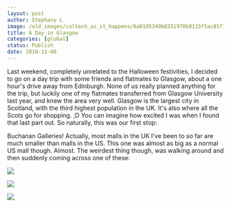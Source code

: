 ```yaml
---
layout: post
author: Stephany L
image: /old_images/caltech_as_it_happens/6a0105349b8251970b0133f5ac81f1970b.jpg
title: A Day in Glasgow 
categories: [global]
status: Publish
date: 2010-11-08
---
```


Last weekend, completely unrelated to the Halloween festivities, I decided to go on a day trip with some friends and flatmates to Glasgow, about a one hour's drive away from Edinburgh. None of us really planned anything for the trip, but luckily one of my flatmates transferred from Glasgow University last year, and knew the area very well. Glasgow is the largest city in Scotland, with the third highest population in the UK. It's also where all the Scots go for shopping. ;D You can imagine how excited I was when I found that last part out. So naturally, this was our first stop:

Buchanan Galleries! Actually, most malls in the UK I've been to so far are much smaller than malls in the US. This one was almost as big as a normal US mall though. Almost. The weirdest thing though, was walking around and then suddenly coming across one of these:


![](/old_images/caltech_as_it_happens/6a0105349b8251970b013488cc9a09970c.jpg)

![](/old_images/caltech_as_it_happens/6a0105349b8251970b013488cca17b970c.jpg)

![](/old_images/caltech_as_it_happens/6a0105349b8251970b013488ccb5e7970c.jpg)

